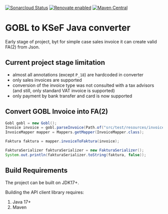 [![Sonarcloud Status](https://sonarcloud.io/api/project_badges/measure?project=alapierre_ksef-java-rest-client&metric=alert_status)](https://sonarcloud.io/dashboard?id=alapierre_java-ksef-fa)
[![Renovate enabled](https://img.shields.io/badge/renovate-enabled-brightgreen.svg)](https://renovatebot.com/)
[![Maven Central](http://img.shields.io/maven-central/v/io.alapierre.ksef.fa/java-ksef-fa)](https://search.maven.org/artifact/io.alapierre.ksef.fa/java-ksef-fa)

# GOBL to KSeF Java converter

Early stage of project, byt for simple case sales invoice it can create valid FA(2) from Json. 

## Current project stage limitation

- almost all annotations (except `P_18`) are hardcoded in converter
- only sales invoices are supported
- conversion of the invoice type was not consulted with a tax advisors (and still, only standard VAT invoice is supported)
- only payment by bank transfer and card is now supported

## Convert GOBL Invoice into FA(2) 

````java
Gobl gobl = new Gobl();
Invoice invoice = gobl.parseInvoice(Path.of("src/test/resources/invoice.json"));
InvoiceMapper mapper = Mappers.getMapper(InvoiceMapper.class);

Faktura faktura = mapper.invoiceToFaktura(invoice);

FakturaSerializer fakturaSerializer = new FakturaSerializer();
System.out.println(fakturaSerializer.toString(faktura, false));
````

## Build Requirements

The project can be built on JDK17+.

Building the API client library requires:
1. Java 17+
2. Maven
